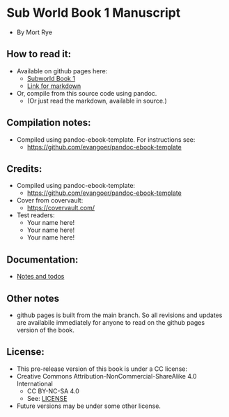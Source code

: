 
# Sub World Book 1 Manuscript
* By Mort Rye


## How to read it:
* Available on github pages here:
	* [Subworld Book 1](grannycart.net/subworld-book1/) 
	* [Link for markdown](index)
* Or, compile from this source code using pandoc.
	* (Or just read the markdown, available in source.) 


## Compilation notes:
* Compiled using pandoc-ebook-template. For instructions see:
	* https://github.com/evangoer/pandoc-ebook-template


## Credits:
* Compiled using pandoc-ebook-template:
	* https://github.com/evangoer/pandoc-ebook-template
* Cover from covervault:
	* https://covervault.com/
* Test readers:
	* Your name here!
	* Your name here!
	* Your name here!

## Documentation:
* [Notes and todos](documentation/notes_and_todos-subworld_story1)

## Other notes
* github pages is built from the main branch. So all revisions and updates are availabile immediately for anyone to read on the github pages version of the book.


## License:
* This pre-release version of this book is under a CC license:
* Creative Commons Attribution-NonCommercial-ShareAlike 4.0 International
	* CC BY-NC-SA 4.0
	* See: [LICENSE](./LICENSE)
* Future versions may be under some other license.



